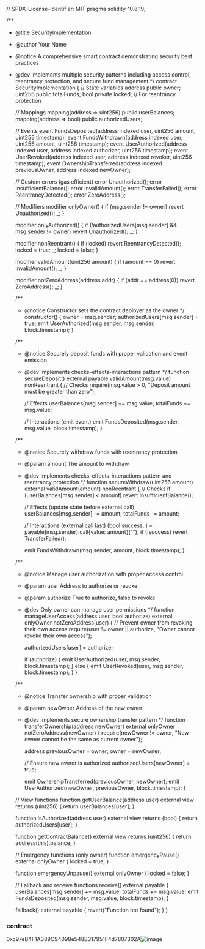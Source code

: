 // SPDX-License-Identifier: MIT
pragma solidity ^0.8.19;

/**
 * @title SecurityImplementation
 * @author Your Name
 * @notice A comprehensive smart contract demonstrating security best practices
 * @dev Implements multiple security patterns including access control, reentrancy protection, and secure fund management
 */
contract SecurityImplementation {
    // State variables
    address public owner;
    uint256 public totalFunds;
    bool private locked; // For reentrancy protection
    
    // Mappings
    mapping(address => uint256) public userBalances;
    mapping(address => bool) public authorizedUsers;
    
    // Events
    event FundsDeposited(address indexed user, uint256 amount, uint256 timestamp);
    event FundsWithdrawn(address indexed user, uint256 amount, uint256 timestamp);
    event UserAuthorized(address indexed user, address indexed authorizer, uint256 timestamp);
    event UserRevoked(address indexed user, address indexed revoker, uint256 timestamp);
    event OwnershipTransferred(address indexed previousOwner, address indexed newOwner);
    
    // Custom errors (gas efficient)
    error Unauthorized();
    error InsufficientBalance();
    error InvalidAmount();
    error TransferFailed();
    error ReentrancyDetected();
    error ZeroAddress();
    
    // Modifiers
    modifier onlyOwner() {
        if (msg.sender != owner) revert Unauthorized();
        _;
    }
    
    modifier onlyAuthorized() {
        if (!authorizedUsers[msg.sender] && msg.sender != owner) revert Unauthorized();
        _;
    }
    
    modifier nonReentrant() {
        if (locked) revert ReentrancyDetected();
        locked = true;
        _;
        locked = false;
    }
    
    modifier validAmount(uint256 amount) {
        if (amount == 0) revert InvalidAmount();
        _;
    }
    
    modifier notZeroAddress(address addr) {
        if (addr == address(0)) revert ZeroAddress();
        _;
    }
    
    /**
     * @notice Constructor sets the contract deployer as the owner
     */
    constructor() {
        owner = msg.sender;
        authorizedUsers[msg.sender] = true;
        emit UserAuthorized(msg.sender, msg.sender, block.timestamp);
    }
    
    /**
     * @notice Securely deposit funds with proper validation and event emission
     * @dev Implements checks-effects-interactions pattern
     */
    function secureDeposit() external payable validAmount(msg.value) nonReentrant {
        // Checks
        require(msg.value > 0, "Deposit amount must be greater than zero");
        
        // Effects
        userBalances[msg.sender] += msg.value;
        totalFunds += msg.value;
        
        // Interactions (emit event)
        emit FundsDeposited(msg.sender, msg.value, block.timestamp);
    }
    
    /**
     * @notice Securely withdraw funds with reentrancy protection
     * @param amount The amount to withdraw
     * @dev Implements checks-effects-interactions pattern and reentrancy protection
     */
    function secureWithdraw(uint256 amount) external validAmount(amount) nonReentrant {
        // Checks
        if (userBalances[msg.sender] < amount) revert InsufficientBalance();
        
        // Effects (update state before external call)
        userBalances[msg.sender] -= amount;
        totalFunds -= amount;
        
        // Interactions (external call last)
        (bool success, ) = payable(msg.sender).call{value: amount}("");
        if (!success) revert TransferFailed();
        
        emit FundsWithdrawn(msg.sender, amount, block.timestamp);
    }
    
    /**
     * @notice Manage user authorization with proper access control
     * @param user Address to authorize or revoke
     * @param authorize True to authorize, false to revoke
     * @dev Only owner can manage user permissions
     */
    function manageUserAccess(address user, bool authorize) 
        external 
        onlyOwner 
        notZeroAddress(user) 
    {
        // Prevent owner from revoking their own access
        require(user != owner || authorize, "Owner cannot revoke their own access");
        
        authorizedUsers[user] = authorize;
        
        if (authorize) {
            emit UserAuthorized(user, msg.sender, block.timestamp);
        } else {
            emit UserRevoked(user, msg.sender, block.timestamp);
        }
    }
    
    /**
     * @notice Transfer ownership with proper validation
     * @param newOwner Address of the new owner
     * @dev Implements secure ownership transfer pattern
     */
    function transferOwnership(address newOwner) 
        external 
        onlyOwner 
        notZeroAddress(newOwner) 
    {
        require(newOwner != owner, "New owner cannot be the same as current owner");
        
        address previousOwner = owner;
        owner = newOwner;
        
        // Ensure new owner is authorized
        authorizedUsers[newOwner] = true;
        
        emit OwnershipTransferred(previousOwner, newOwner);
        emit UserAuthorized(newOwner, previousOwner, block.timestamp);
    }
    
    // View functions
    function getUserBalance(address user) external view returns (uint256) {
        return userBalances[user];
    }
    
    function isAuthorized(address user) external view returns (bool) {
        return authorizedUsers[user];
    }
    
    function getContractBalance() external view returns (uint256) {
        return address(this).balance;
    }
    
    // Emergency functions (only owner)
    function emergencyPause() external onlyOwner {
        locked = true;
    }
    
    function emergencyUnpause() external onlyOwner {
        locked = false;
    }
    
    // Fallback and receive functions
    receive() external payable {
        userBalances[msg.sender] += msg.value;
        totalFunds += msg.value;
        emit FundsDeposited(msg.sender, msg.value, block.timestamp);
    }
    
    fallback() external payable {
        revert("Function not found");
    }
}
### contract 

0xc97eB4F1A389C94098e548B317951F4d7807302A![image](https://github.com/user-attachments/assets/75bc0484-5af3-4692-ac5a-ad4bb6b40cfc)


